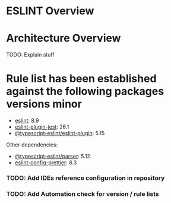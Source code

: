 # ESLINT Overview

# Architecture Overview

TODO: Explain stuff

# Rule list has been established against the following packages versions minor

- [eslint](https://eslint.org/): 8.9
- [eslint-plugin-jest](https://github.com/jest-community/eslint-plugin-jest): 26.1
- [@typescript-eslint/eslint-plugin](https://github.com/typescript-eslint/typescript-eslint): 5.15

[//]: # ' [rxjs](https://github.com/cartant/eslint-plugin-rxjs) : 4.1 => 5.0 est sortie ! A check !'

Other dependencies:

- [@typescript-eslint/parser](): 5.12.
- [eslint-config-prettier](): 8.3

### TODO: Add IDEs reference configuration in repository

### TODO: Add Automation check for version / rule lists
